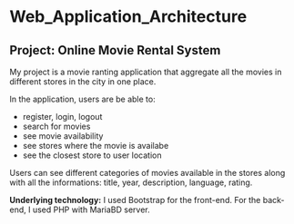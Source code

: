 # Web_Application_Architecture

<h2> Project: Online Movie Rental System </h2>

My project is a movie ranting application that aggregate all the movies in different stores in the city in one place.

In the application, users are be able to:

 <ul>
  <li>register, login, logout</li>
  <li>search for movies</li>
  <li>see movie availability</li>
  <li>see stores where the movie is availabe</li>
  <li>see the closest store to user location</li>

</ul> 

 Users can see different categories of movies available in the stores along with all the informations: title, year, description, language, rating.
 
<b>Underlying technology:</b>
I used Bootstrap for the front-end. 
For the back-end, I used PHP with MariaBD server.

